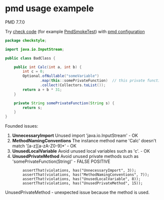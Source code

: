 # pmd usage exampele
PMD 7.7.0

Try [check code](src/test/resources/BadClass.java) (for example [PmdSmokeTest](src/test/java/com/github/deripas/pmd/PmdSmokeTest.java)) with [pmd configuration](src/test/resources/pmd-example.xml)

```java
package checkstyle;

import java.io.InputStream;

public class BadClass {

    public int Calc(int a, int b) {
        int c = 0;
        Optional.ofNullable("someVariable")
                .map(this::somePrivateFunction)  // this private function
                .collect(Collectors.toList());
        return a + b * 31;
    }

    private String somePrivateFunction(String s) {
        return s;
    }
}
```
Founded issues:
1. **UnnecessaryImport** Unused import 'java.io.InputStream' - OK
1. **MethodNamingConventions** The instance method name 'Calc' doesn't match '[a-z][a-zA-Z0-9]*' - OK
1. **UnusedLocalVariable** Avoid unused local variables such as 'c'. - OK
1. **UnusedPrivateMethod** Avoid unused private methods such as 'somePrivateFunction(String)' - FALSE POSITIVE
```
        assertThat(violations, has("UnnecessaryImport", 3));
        assertThat(violations, has("MethodNamingConventions", 7));
        assertThat(violations, has("UnusedLocalVariable", 8));
        assertThat(violations, has("UnusedPrivateMethod", 15));
```
UnusedPrivateMethod - unexpected issue because the method is used.
